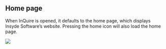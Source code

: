 ## Home page

When InQuire is opened, it defaults to the home page, which displays
Insyde Software’s website. Pressing the home icon will also load the
home page.

![](/assets/image6.png)